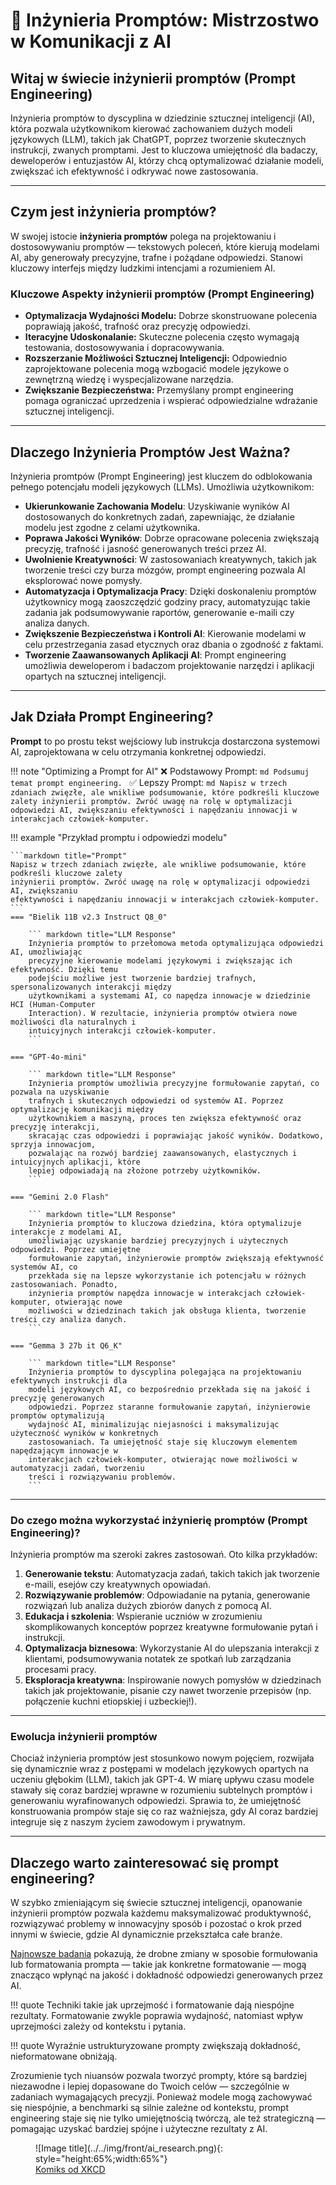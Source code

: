 # 💬 **Inżynieria Promptów: Mistrzostwo w Komunikacji z AI**

## Witaj w świecie inżynierii promptów (Prompt Engineering)

Inżynieria promptów to dyscyplina w dziedzinie sztucznej inteligencji (AI), która pozwala użytkownikom kierować zachowaniem dużych modeli językowych (LLM), takich jak ChatGPT, poprzez tworzenie skutecznych instrukcji, zwanych promptami. Jest to kluczowa umiejętność dla badaczy, deweloperów i entuzjastów AI, którzy chcą optymalizować działanie modeli, zwiększać ich efektywność i odkrywać nowe zastosowania.

---

## **Czym jest inżynieria promptów?**  

W swojej istocie **inżynieria promptów** polega na projektowaniu i dostosowywaniu promptów — tekstowych poleceń, które kierują modelami AI, aby generowały precyzyjne, trafne i pożądane odpowiedzi. Stanowi kluczowy interfejs między ludzkimi intencjami a rozumieniem AI.

### **Kluczowe Aspekty inżynierii promptów (Prompt Engineering)**

- **Optymalizacja Wydajności Modelu:** Dobrze skonstruowane polecenia poprawiają jakość, trafność oraz precyzję odpowiedzi.  
- **Iteracyjne Udoskonalanie:** Skuteczne polecenia często wymagają testowania, dostosowywania i dopracowywania.  
- **Rozszerzanie Możliwości Sztucznej Inteligencji:** Odpowiednio zaprojektowane polecenia mogą wzbogacić modele językowe o zewnętrzną wiedzę i wyspecjalizowane narzędzia.  
- **Zwiększanie Bezpieczeństwa:** Przemyślany prompt engineering pomaga ograniczać uprzedzenia i wspierać odpowiedzialne wdrażanie sztucznej inteligencji.

---

## **Dlaczego Inżynieria Promptów Jest Ważna?**

Inżynieria promtpów (Prompt Engineering) jest kluczem do odblokowania pełnego potencjału modeli językowych (LLMs). Umożliwia użytkownikom:

- **Ukierunkowanie Zachowania Modelu**: Uzyskiwanie wyników AI dostosowanych do konkretnych zadań, zapewniając, że działanie modelu jest zgodne z celami użytkownika.  
- **Poprawa Jakości Wyników**: Dobrze opracowane polecenia zwiększają precyzję, trafność i jasność generowanych treści przez AI.  
- **Uwolnienie Kreatywności**: W zastosowaniach kreatywnych, takich jak tworzenie treści czy burza mózgów, prompt engineering pozwala AI eksplorować nowe pomysły.  
- **Automatyzacja i Optymalizacja Pracy**: Dzięki doskonaleniu promptów użytkownicy mogą zaoszczędzić godziny pracy, automatyzując takie zadania jak podsumowywanie raportów, generowanie e-maili czy analiza danych.  
- **Zwiększenie Bezpieczeństwa i Kontroli AI**: Kierowanie modelami w celu przestrzegania zasad etycznych oraz dbania o zgodność z faktami.  
- **Tworzenie Zaawansowanych Aplikacji AI**: Prompt engineering umożliwia deweloperom i badaczom projektowanie narzędzi i aplikacji opartych na sztucznej inteligencji.

---

## **Jak Działa Prompt Engineering?**

**Prompt** to po prostu tekst wejściowy lub instrukcja dostarczona systemowi AI, zaprojektowana w celu otrzymania konkretnej odpowiedzi.

!!! note "Optimizing a Prompt for AI"
    ❌ Podstawowy Prompt:
    ```md
    Podsumuj temat prompt engineering.
    ```
    ✅ Lepszy Prompt:
    ```md
    Napisz w trzech zdaniach zwięzłe, ale wnikliwe podsumowanie, które podkreśli kluczowe zalety
    inżynierii promptów. Zwróć uwagę na rolę w optymalizacji odpowiedzi AI, zwiększaniu
    efektywności i napędzaniu innowacji w interakcjach człowiek-komputer.
    ```

!!! example "Przykład promptu i odpowiedzi modelu"

    ```markdown title="Prompt"
    Napisz w trzech zdaniach zwięzłe, ale wnikliwe podsumowanie, które podkreśli kluczowe zalety
    inżynierii promptów. Zwróć uwagę na rolę w optymalizacji odpowiedzi AI, zwiększaniu
    efektywności i napędzaniu innowacji w interakcjach człowiek-komputer.
    ```
    === "Bielik 11B v2.3 Instruct Q8_0"

        ``` markdown title="LLM Response"
        Inżynieria promptów to przełomowa metoda optymalizująca odpowiedzi AI, umożliwiając
        precyzyjne kierowanie modelami językowymi i zwiększając ich efektywność. Dzięki temu
        podejściu możliwe jest tworzenie bardziej trafnych, spersonalizowanych interakcji między
        użytkownikami a systemami AI, co napędza innowacje w dziedzinie HCI (Human-Computer
        Interaction). W rezultacie, inżynieria promptów otwiera nowe możliwości dla naturalnych i
        intuicyjnych interakcji człowiek-komputer.
        ```

    === "GPT-4o-mini"

        ``` markdown title="LLM Response"
        Inżynieria promptów umożliwia precyzyjne formułowanie zapytań, co pozwala na uzyskiwanie
        trafnych i skutecznych odpowiedzi od systemów AI. Poprzez optymalizację komunikacji między
        użytkownikiem a maszyną, proces ten zwiększa efektywność oraz precyzję interakcji,
        skracając czas odpowiedzi i poprawiając jakość wyników. Dodatkowo, sprzyja innowacjom,
        pozwalając na rozwój bardziej zaawansowanych, elastycznych i intuicyjnych aplikacji, które
        lepiej odpowiadają na złożone potrzeby użytkowników.
        ```
    
    === "Gemini 2.0 Flash"

        ``` markdown title="LLM Response"
        Inżynieria promptów to kluczowa dziedzina, która optymalizuje interakcje z modelami AI,
        umożliwiając uzyskanie bardziej precyzyjnych i użytecznych odpowiedzi. Poprzez umiejętne
        formułowanie zapytań, inżynierowie promptów zwiększają efektywność systemów AI, co
        przekłada się na lepsze wykorzystanie ich potencjału w różnych zastosowaniach. Ponadto,
        inżynieria promptów napędza innowacje w interakcjach człowiek-komputer, otwierając nowe
        możliwości w dziedzinach takich jak obsługa klienta, tworzenie treści czy analiza danych.
        ```

    === "Gemma 3 27b it Q6_K"

        ``` markdown title="LLM Response"
        Inżynieria promptów to dyscyplina polegająca na projektowaniu efektywnych instrukcji dla
        modeli językowych AI, co bezpośrednio przekłada się na jakość i precyzję generowanych
        odpowiedzi. Poprzez staranne formułowanie zapytań, inżynierowie promptów optymalizują
        wydajność AI, minimalizując niejasności i maksymalizując użyteczność wyników w konkretnych
        zastosowaniach. Ta umiejętność staje się kluczowym elementem napędzającym innowacje w
        interakcjach człowiek-komputer, otwierając nowe możliwości w automatyzacji zadań, tworzeniu
        treści i rozwiązywaniu problemów.
        ```

---

### **Do czego można wykorzystać inżynierię promptów (Prompt Engineering)?**

Inżynieria promptów ma szeroki zakres zastosowań. Oto kilka przykładów:

1. **Generowanie tekstu**: Automatyzacja zadań, takich takich jak tworzenie e-maili, esejów czy kreatywnych opowiadań.
2. **Rozwiązywanie problemów**: Odpowiadanie na pytania, generowanie rozwiązań lub analiza dużych zbiorów danych z pomocą AI.
3. **Edukacja i szkolenia**: Wspieranie uczniów w zrozumieniu skomplikowanych konceptów poprzez kreatywne formułowanie pytań i instrukcji.
4. **Optymalizacja biznesowa**: Wykorzystanie AI do ulepszania interakcji z klientami, podsumowywania notatek ze spotkań lub zarządzania procesami pracy.
5. **Eksploracja kreatywna**: Inspirowanie nowych pomysłów w dziedzinach takich jak projektowanie, pisanie czy nawet tworzenie przepisów (np. połączenie kuchni etiopskiej i uzbeckiej!).

---

### **Ewolucja inżynierii promptów**

Chociaż inżynieria promptów jest stosunkowo nowym pojęciem, rozwijała się dynamicznie wraz z postępami w modelach językowych opartych na uczeniu głębokim (LLM), takich jak GPT-4. W miarę upływu czasu modele stawały się coraz bardziej wprawne w rozumieniu subtelnych promptów i generowaniu wyrafinowanych odpowiedzi. Sprawia to, że umiejętność konstruowania prompów staje się co raz ważniejsza, gdy AI coraz bardziej integruje się z naszym życiem zawodowym i prywatnym.

---

## **Dlaczego warto zainteresować się prompt engineering?**

W szybko zmieniającym się świecie sztucznej inteligencji, opanowanie inżynierii promptów pozwala każdemu maksymalizować produktywność, rozwiązywać problemy w innowacyjny sposób i pozostać o krok przed innymi w świecie, gdzie AI dynamicznie przekształca całe branże.

[Najnowsze badania](../../Docs/Prompt_Engineering/Papers/index.md#prompting-science-report-1-prompt-engineering-is-complicated-and-contingent) pokazują, że drobne zmiany w sposobie formułowania lub formatowania prompta — takie jak konkretne formatowanie — mogą znacząco wpłynąć na jakość i dokładność odpowiedzi generowanych przez AI.

!!! quote
    Techniki takie jak uprzejmość i formatowanie dają niespójne rezultaty. Formatowanie zwykle poprawia wydajność, natomiast wpływ uprzejmości zależy od kontekstu i pytania.

!!! quote
    Wyraźnie ustrukturyzowane prompty zwiększają dokładność, nieformatowane obniżają.

Zrozumienie tych niuansów pozwala tworzyć prompty, które są bardziej niezawodne i lepiej dopasowane do Twoich celów — szczególnie w zadaniach wymagających precyzji. Ponieważ modele mogą zachowywać się niespójnie, a benchmarki są silnie zależne od kontekstu, prompt engineering staje się nie tylko umiejętnością twórczą, ale też strategiczną — pomagając uzyskać bardziej spójne i użyteczne rezultaty z AI.

<figure markdown="span">
    ![Image title](../../img/front/ai_research.png){: style="height:65%;width:65%"}
    <figcaption><a href="https://xkcd.com/1696/" target="_blank">Komiks od XKCD</a></figcaption>
</figure>
